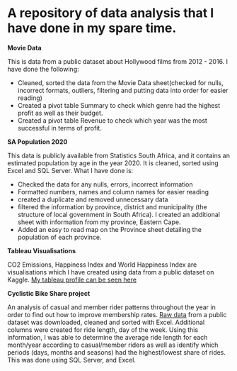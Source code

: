 # A repository of data analysis that I have done in my spare time. 


**Movie Data**

This is data from a public dataset about Hollywood films from 2012 - 2016. I have done the following:

- Cleaned, sorted the data from the Movie Data sheet(checked for nulls, incorrect formats, outliers, filtering and putting data into order for easier reading)
- Created a pivot table Summary to check which genre had the highest profit as well as their budget.
- Created a pivot table Revenue to check which year was the most successful in terms of profit.

**SA Population 2020**

This data is publicly available from Statistics South Africa, and it contains an estimated population by age in the year 2020. It is cleaned, sorted using Excel and SQL Server. What I have done is:

- Checked the data for any nulls, errors, incorrect information
- Formatted numbers, names and column names for easier reading
- created a duplicate and removed unnecessary data
- filtered the information by province, district and municipality (the structure of local government in South Africa). I created an additional sheet with information from my province, Eastern Cape.
- Added an easy to read map on the Province sheet detailing the population of each province. 


**Tableau Visualisations**

CO2 Emissions, Happiness Index and World Happiness Index are visualisations which I have created using data from a public dataset on Kaggle. [My tableau profile can be seen here](https://public.tableau.com/app/profile/wesley.schroeder)

**Cyclistic Bike Share project**

An analysis of casual and member rider patterns throughout the year in order to find out how to improve membership rates. [Raw data](https://divvy-tripdata.s3.amazonaws.com/index.html) from a public dataset was downloaded, cleaned and sorted with Excel. Additional columns were created for ride length, day of the week. Using this information, I was able to determine the average ride length for each month/year according to casual/member riders as well as identify which periods (days, months and seasons) had the highest/lowest share of rides. This was done using SQL Server, and Excel. 
